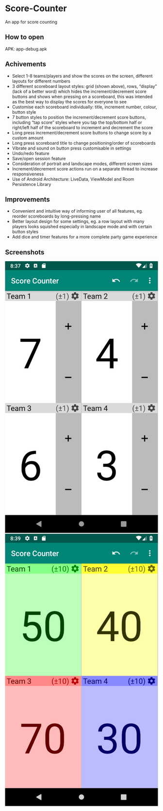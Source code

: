# Score-Counter
An app for score counting

## How to open
APK: app-debug.apk

## Achivements
-	Select 1-8 teams/players and show the scores on the screen, different layouts for different numbers
-	3 different scoreboard layout styles: grid (shown above), rows, “display” (lack of a better word) which hides the increment/decrement score buttons and shows when pressing on a scoreboard, this was intended as the best way to display the scores for everyone to see
-	Customise each scoreboard individually: title, increment number, colour, button style
-	7 button styles to position the increment/decrement score buttons, including “tap score” styles where you tap the top/bottom half or right/left half of the scoreboard to increment and decrement the score
-	Long press increment/decrement score buttons to change score by a custom amount
-	Long press scoreboard title to change positioning/order of scoreboards
-	Vibrate and sound on button press customisable in settings
-	Undo/redo feature
-	Save/open session feature
-	Consideration of portrait and landscape modes, different screen sizes
-	Increment/decrement score actions run on a separate thread to increase responsiveness
-	Use of Android Architecture: LiveData, ViewModel and Room Persistence Library

## Improvements
-	Convenient and intuitive way of informing user of all features, eg. reorder scoreboards by long-pressing name
-	Better layout design for some settings, eg. a row layout with many players looks squished especially in landscape mode and with certain button styles
-	Add dice and timer features for a more complete party game experience

## Screenshots
![Screenshot 1](https://github.com/borenx1/Score-Counter/blob/master/screenshots/1.png?raw=true)
![Screenshot 2](https://github.com/borenx1/Score-Counter/blob/master/screenshots/2.png?raw=true)
